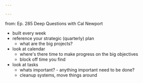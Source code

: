 ```yaml
---

---
```

from: Ep. 285 Deep Questions with Cal Newport

- built every week
- reference your strategic (quarterly) plan
	- what are the big projects?
- look at calendar
	- where's there time to make progress on the big objectives
	- block off time you find
- look at tasks
	- whats important? - anything important need to be done?
	- cleanup systems, move things around
